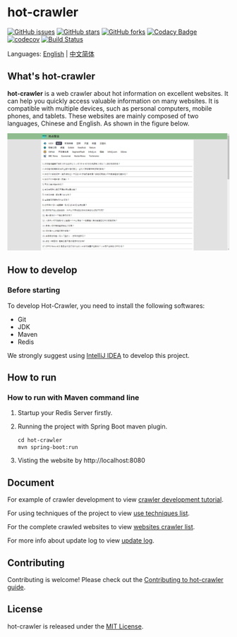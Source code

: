 # hot-crawler

[![GitHub issues](https://img.shields.io/github/issues/tagnja/hot-crawler)](https://github.com/tagnja/hot-crawler/issues)
[![GitHub stars](https://img.shields.io/github/stars/tagnja/hot-crawler)](https://github.com/tagnja/hot-crawler/stargazers)
[![GitHub forks](https://img.shields.io/github/forks/tagnja/hot-crawler)](https://github.com/tagnja/hot-crawler/network)
[![Codacy Badge](https://api.codacy.com/project/badge/Grade/d25aed8571b944e6838686d96ea3873f)](https://www.codacy.com/manual/tagnja/hot-crawler?utm_source=github.com&amp;utm_medium=referral&amp;utm_content=tagnja/hot-crawler&amp;utm_campaign=Badge_Grade)
[![codecov](https://codecov.io/gh/tagnja/hot-crawler/branch/master/graph/badge.svg)](https://codecov.io/gh/tagnja/hot-crawler)
[![Build Status](https://travis-ci.com/tagnja/hot-crawler.svg?branch=master)](https://travis-ci.com/tagnja/hot-crawler)

Languages: [English](README.md) | [中文简体](README_zh_CN.md)

## What's hot-crawler

**hot-crawler** is a web crawler about hot information on excellent websites. It can help you quickly access valuable information on many websites. It is compatible with multiple devices, such as personal computers, mobile phones, and tablets. These websites are mainly composed of two languages, Chinese and English. As shown in the figure below.

![homepage](documents/hotcrawler-homepage-v2-pc.png)

## How to develop

### Before starting

To develop Hot-Crawler, you need to install the following softwares:

- Git
- JDK
- Maven
- Redis

We strongly suggest using [IntelliJ IDEA](https://www.jetbrains.com/idea/?fromMenu) to develop this project.

## How to run

### How to run with Maven command line

1. Startup your Redis Server firstly.

2. Running the project with Spring Boot maven plugin.

    ```
    cd hot-crawler
    mvn spring-boot:run
    ```

3. Visting the website by http://localhost:8080

## Document

For example of crawler development to view [crawler development tutorial](documents/crawler-development-tutorial_en.md).

For using techniques of the project to view [use techniques list](documents/techniques-list_en.md).

For the complete crawled websites to view [websites crawler list](documents/websites-list_en.md).

For more info about update log to view [update log](documents/update_log.md).

## Contributing

Contributing is welcome! Please check out the [Contributing to hot-crawler guide](CONTRIBUTING.md).

## License

hot-crawler is released under the [MIT License](https://opensource.org/licenses/MIT).

